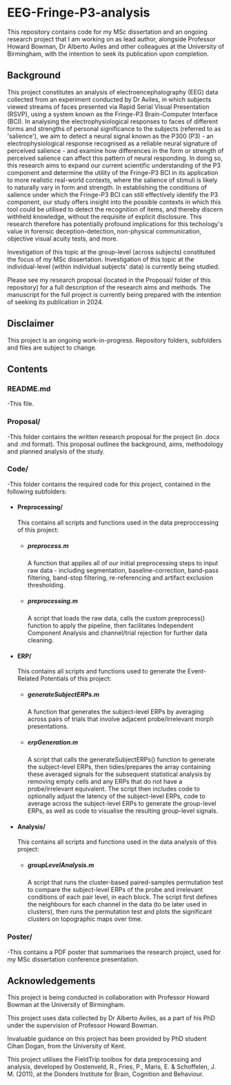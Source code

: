 # EEG-Fringe-P3-analysis
This repository contains code for my MSc dissertation and an ongoing research project that I am working on as lead author, alongside Professor Howard Bowman, Dr Alberto Aviles and other colleagues at the University of Birmingham, with the intention to seek its publication upon completion.

## Background
This project constitutes an analysis of electroencephalography (EEG) data collected from an experiment conducted by Dr Aviles, in which subjects viewed streams of faces presented via Rapid Serial Visual Presentation (RSVP), using a system known as the Fringe-P3 Brain-Computer Interface (BCI). In analysing the electrophysiological responses to faces of different forms and strengths of personal significance to the subjects (referred to as 'salience'), we aim to detect a neural signal known as the P300 (P3) - an electrophysiological response recognised as a reliable neural signature of perceived salience - and examine how differences in the form or strength of perceived salience can affect this pattern of neural responding. In doing so, this research aims to expand our current scientific understanding of the P3 component and determine the utility of the Fringe-P3 BCI in its application to more realistic real-world contexts, where the salience of stimuli is likely to naturally vary in form and strength. In establishing the conditions of salience under which the Fringe-P3 BCI can still effectively identify the P3 component, our study offers insight into the possible contexts in which this tool could be utilised to detect the recognition of items, and thereby discern withheld knowledge, without the requisite of explicit disclosure. This research therefore has potentially profound implications for this techology's value in forensic deception-detection, non-physical communication, objective visual acuity tests, and more.

Investigation of this topic at the group-level (across subjects) constituted the focus of my MSc dissertation. Investigation of this topic at the individual-level (within individual subjects' data) is currently being studied.

Please see my research proposal (located in the Proposal/ folder of this repository) for a full description of the research aims and methods. The manuscript for the full project is currently being prepared with the intention of seeking its publication in 2024.

## Disclaimer
This project is an ongoing work-in-progress. Repository folders, subfolders and files are subject to change.

## Contents
### README.md
-This file.
### Proposal/
-This folder contains the written research proposal for the project (in .docx and .md format). This proposal outlines the background, aims, methodology and planned analysis of the study.

### Code/
-This folder contains the required code for this project, contained in the following subfolders:
- #### Preprocessing/
  This contains all scripts and functions used in the data preproccessing of this project:
  - ##### preprocess.m
    A function that applies all of our initial preprocessing steps to input raw data - including       segmentation, baseline-correction, band-pass filtering, band-stop filtering, re-referencing and artifact exclusion thresholding.
  - ##### preprocessing.m
    A script that loads the raw data, calls the custom preprocess() function to apply the pipeline, then facilitates Independent Component Analysis and channel/trial rejection for further data cleaning.
- #### ERP/
  This contains all scripts and functions used to generate the Event-Related Potentials of this project:
  - ##### generateSubjectERPs.m
    A function that generates the subject-level ERPs by averaging across pairs of trials that involve adjacent probe/irrelevant morph presentations.
  - ##### erpGeneration.m
    A script that calls the generateSubjectERPs() function to generate the subject-level ERPs, then tidies/prepares the array containing these averaged signals for the subsequent statistical analysis by removing empty cells and any ERPs that do not have a probe/irrelevant equivalent. The script then includes code to optionally adjust the latency of the subject-level ERPs, code to average across the subject-level ERPs to generate the group-level ERPs, as well as code to visualise the resulting group-level signals.
- #### Analysis/
  This contains all scripts and functions used in the data analysis of this project:
  - ##### groupLevelAnalysis.m
    A script that runs the cluster-based paired-samples permutation test to compare the subject-level ERPs of the probe and irrelevant conditions of each pair level, in each block. The script first defines the neighbours for each channel in the data (to be later used in clusters), then runs the permutation test and plots the significant clusters on topographic maps over time.

### Poster/
-This contains a PDF poster that summarises the research project, used for my MSc dissertation conference presentation.

## Acknowledgements
This project is being conducted in collaboration with Professor Howard Bowman at the University of Birmingham.

This project uses data collected by Dr Alberto Aviles, as a part of his PhD under the supervision of Professor Howard Bowman.

Invaluable guidance on this project has been provided by PhD student Cihan Dogan, from the University of Kent.

This project utilises the FieldTrip toolbox for data preprocessing and analysis, developed by Oostenveld, R., Fries, P., Maris, E. & Schoffelen, J. M. (2011), at the Donders Institute for Brain, Cognition and Behaviour.
